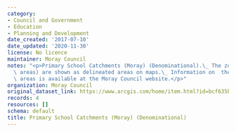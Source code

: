 ```yaml
---
category:
- Council and Government
- Education
- Planning and Development
date_created: '2017-07-10'
date_updated: '2020-11-30'
license: No licence
maintainer: Moray Council
notes: "<p>Primary School Catchments (Moray) (Denominational).\_ The zones  (catchment\
  \ areas) are shown as delineated areas on maps.\_ Information on  these catchment\
  \ areas is available at the Moray Council website.</p>"
organization: Moray Council
original_dataset_link: https://www.arcgis.com/home/item.html?id=bcf635b45e9044b0ab64343f503228d5
records: 4
resources: []
schema: default
title: Primary School Catchments (Moray) (Denominational)
---
```

